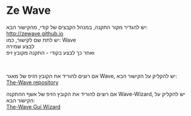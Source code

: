 # Ze Wave

יש להגדיר מקור התקנה, במנהל הקבצים של קודי, מהקישור הבא: http://zewave.github.io 
<br>
יש לתת שם לקישור, כמו: Wave 
<br>
לבצע שמירה 
<br>
 ואחר כך לבצע בקודי - התקנה מקובץ זיפ
<br>
 
<br>

אם רוצים להוריד את הקובץ הזיפ של מאגר Wave, יש להקליק על הקישור הבא:
<br>
[The-Wave repository](https://zewave.github.io/Wave/repository.zeWave-0.0.1.zip)

אם רוצים להוריד את הקובץ הזיפ של אשף ההתקנה Wave-Wizard, יש להקליק על הקישור הבא:
<br>
[The-Wave Gui Wizard](https://zewave.github.io/Wave/plugin.program.waveguiwiz-0.0.2.zip)




